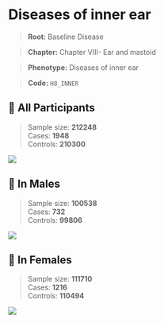 # Diseases of inner ear

> **Root:** Baseline Disease  

> **Chapter:** Chapter VIII- Ear and mastoid  

> **Phenotype:** Diseases of inner ear  

> **Code:** `H8_INNER`

## 🧪 All Participants  
> Sample size: **212248**  
> Cases: **1948**  
> Controls: **210300**
<img src="/Disease/Figures/ALL/Incidence/H8_INNER.png"/>
<CsvTable src="/Disease/Data/ALL/Incidence/COX_H8_INNER.csv" label="🔍 View full results" />

## 👨 In Males  
> Sample size: **100538**  
> Cases: **732**  
> Controls: **99806**
<img src="/Disease/Figures/Male/Incidence/H8_INNER.png"/>
<CsvTable src="/Disease/Data/Male/Incidence/COX_H8_INNER.csv" label="🔍 View full results" />

## 👩 In Females  
> Sample size: **111710**  
> Cases: **1216**  
> Controls: **110494**
<img src="/Disease/Figures/Female/Incidence/H8_INNER.png"/>
<CsvTable src="/Disease/Data/Female/Incidence/COX_H8_INNER.csv" label="🔍 View full results" />
